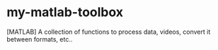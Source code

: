 # my-matlab-toolbox
[MATLAB] A collection of functions to process data, videos, convert it between formats, etc..
